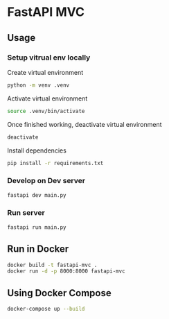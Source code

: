 # FastAPI MVC

## Usage

### Setup vitrual env locally

Create virtual environment

```bash
python -m venv .venv
```

Activate virtual environment

```bash
source .venv/bin/activate
```

Once finished working, deactivate virtual environment

```bash
deactivate
```

Install dependencies

```bash
pip install -r requirements.txt
```
### Develop on Dev server

```bash
fastapi dev main.py
```

### Run server

```bash
fastapi run main.py
```

## Run in Docker

```bash
docker build -t fastapi-mvc .
docker run -d -p 8000:8000 fastapi-mvc
```

## Using Docker Compose

```bash
docker-compose up --build
```



